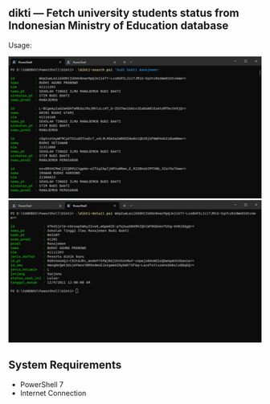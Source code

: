 dikti — Fetch university students status from Indonesian Ministry of Education database
---------------------------------------------------------------------------------------

Usage:

![ss-1.png](https://raw.githubusercontent.com/DNS/Dikti/refs/heads/master/ss-1.png)
![ss-2.png](https://raw.githubusercontent.com/DNS/Dikti/refs/heads/master/ss-2.png)


System Requirements
-------------------

- PowerShell 7
- Internet Connection

